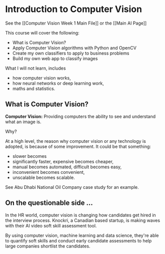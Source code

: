 # Introduction to Computer Vision

See the [[Computer Vision Week 1 Main File]] or the [[Main AI Page]]

This course will cover the following:

 - What is Computer Vision?
 - Apply Computer Vision algorithms with Python and OpenCV
 - Create my own classifiers to apply to business problems
 - Build my own web app to classify images

What I will not learn, includes
 - how computer vision works,
 - how neural networks or deep learning work, 
 - maths and statistics. 

## What is Computer Vision?

**Computer Vision:** Providing computers the ability to see and understand what an image is.

Why? 

At a high level, the reason why computer vision or any technology is adopted, is because of some improvement. It could be that something: 
 - slower becomes
 - significantly faster, expensive becomes cheaper,
 - manual becomes automated, difficult becomes easy,
 - inconvenient becomes convenient,
 - unscalable becomes scalable. 

See Abu Dhabi National Oil Company case study for an example.

## On the questionable side ...

In the HR world, computer vision is changing how candidates get hired in the interview process. Knockri, a Canadian based startup, is making waves with their AI video soft skill assessment tool.

By using computer vision, machine learning and data science, they're able to quantify soft skills and conduct early candidate assessments to help large companies shortlist the candidates. 